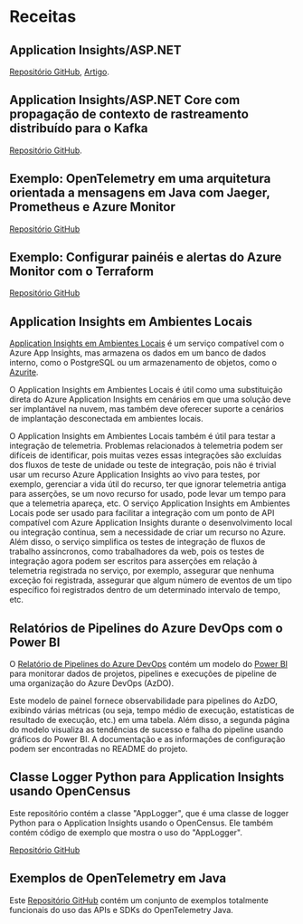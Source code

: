 # Receitas

## Application Insights/ASP.NET

[Repositório GitHub](https://github.com/Azure-Samples/application-insights-aspnet-sample-opentelemetry), [Artigo](https://devblogs.microsoft.com/aspnet/observability-asp-net-core-apps/).

## Application Insights/ASP.NET Core com propagação de contexto de rastreamento distribuído para o Kafka

[Repositório GitHub](https://github.com/MagdaPaj/application-insights-aspnet-sample-trace-context-propagation).

## Exemplo: OpenTelemetry em uma arquitetura orientada a mensagens em Java com Jaeger, Prometheus e Azure Monitor

[Repositório GitHub](https://github.com/iamnicoj/OpenTelemetry-Async-Java-with-Jaeger-Prometheus-AzMonitor)

## Exemplo: Configurar painéis e alertas do Azure Monitor com o Terraform

[Repositório GitHub](https://github.com/buzzfrog/azure-alert-dashboard-terraform)

## Application Insights em Ambientes Locais

[Application Insights em Ambientes Locais](https://github.com/c-w/appinsights-on-premises) é um serviço compatível com o Azure App Insights, mas armazena os dados em um banco de dados interno, como o PostgreSQL ou um armazenamento de objetos, como o [Azurite](https://github.com/Azure/Azurite).

O Application Insights em Ambientes Locais é útil como uma substituição direta do Azure Application Insights em cenários em que uma solução deve ser implantável na nuvem, mas também deve oferecer suporte a cenários de implantação desconectada em ambientes locais.

O Application Insights em Ambientes Locais também é útil para testar a integração de telemetria. Problemas relacionados à telemetria podem ser difíceis de identificar, pois muitas vezes essas integrações são excluídas dos fluxos de teste de unidade ou teste de integração, pois não é trivial usar um recurso Azure Application Insights ao vivo para testes, por exemplo, gerenciar a vida útil do recurso, ter que ignorar telemetria antiga para asserções, se um novo recurso for usado, pode levar um tempo para que a telemetria apareça, etc. O serviço Application Insights em Ambientes Locais pode ser usado para facilitar a integração com um ponto de API compatível com Azure Application Insights durante o desenvolvimento local ou integração contínua, sem a necessidade de criar um recurso no Azure. Além disso, o serviço simplifica os testes de integração de fluxos de trabalho assíncronos, como trabalhadores da web, pois os testes de integração agora podem ser escritos para asserções em relação à telemetria registrada no serviço, por exemplo, assegurar que nenhuma exceção foi registrada, assegurar que algum número de eventos de um tipo específico foi registrados dentro de um determinado intervalo de tempo, etc.

## Relatórios de Pipelines do Azure DevOps com o Power BI

O [Relatório de Pipelines do Azure DevOps](https://github.com/Azure-Samples/powerbi-pipeline-report) contém um modelo do [Power BI](https://learn.microsoft.com/pt-br/power-bi/fundamentals/power-bi-overview) para monitorar dados de projetos, pipelines e execuções de pipeline de uma organização do Azure DevOps (AzDO).

Este modelo de painel fornece observabilidade para pipelines do AzDO, exibindo várias métricas (ou seja, tempo médio de execução, estatísticas de resultado de execução, etc.) em uma tabela. Além disso, a segunda página do modelo visualiza as tendências de sucesso e falha do pipeline usando gráficos do Power BI. A documentação e as informações de configuração podem ser encontradas no README do projeto.

## Classe Logger Python para Application Insights usando OpenCensus

Este repositório contém a classe "AppLogger", que é uma classe de logger Python para o Application Insights usando o OpenCensus. Ele também contém código de exemplo que mostra o uso do "AppLogger".

[Repositório GitHub](https://github.com/Azure-Samples/azure-monitor-opencensus-python/tree/master/azure_monitor/python_logger_opencensus_azure)

## Exemplos de OpenTelemetry em Java

Este [Repositório GitHub](https://github.com/open-telemetry/opentelemetry-java-docs) contém um conjunto de exemplos totalmente funcionais do uso das APIs e SDKs do OpenTelemetry Java.
